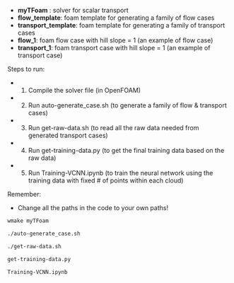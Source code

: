 * __myTFoam__ : solver for scalar transport
* __flow_template__: foam template for generating a family of flow cases
* __transport_template__: foam template for generating a family of transport cases
* __flow_1__: foam flow case with hill slope = 1 (an example of flow case)
* __transport_1__: foam transport case with hill slope = 1 (an example of transport case)

Steps to run:
* 1. Compile the solver file (in OpenFOAM)
* 2. Run auto-generate_case.sh  (to generate a family of flow & transport cases)
* 3. Run get-raw-data.sh  (to read all the raw data needed from generated transport cases)
* 4. Run get-training-data.py  (to get the final training data based on the raw data)
* 5. Run Training-VCNN.ipynb  (to train the neural network using the training data with fixed # of points within each cloud)

Remember:
* Change all the paths in the code to your own paths!

```sh
wmake myTFoam

./auto-generate_case.sh

./get-raw-data.sh

get-training-data.py

Training-VCNN.ipynb

```


